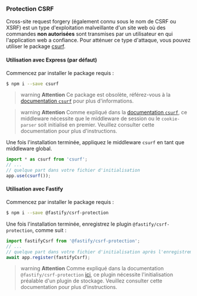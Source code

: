 ### Protection CSRF

Cross-site request forgery (également connu sous le nom de CSRF ou XSRF) est un type d'exploitation malveillante d'un site web où des commandes **non autorisées** sont transmises par un utilisateur en qui l'application web a confiance. Pour atténuer ce type d'attaque, vous pouvez utiliser le package [csurf](https://github.com/expressjs/csurf).

#### Utilisation avec Express (par défaut)

Commencez par installer le package requis :

```bash
$ npm i --save csurf
```

> warning **Attention** Ce package est obsolète, référez-vous à la [documentation `csurf`](https://github.com/expressjs/csurf#csurf) pour plus d'informations.

> warning **Attention** Comme expliqué dans la [documentation `csurf`](https://github.com/expressjs/csurf#csurf), ce middleware nécessite que le middleware de session ou le `cookie-parser` soit initialisé en premier. Veuillez consulter cette documentation pour plus d'instructions.

Une fois l'installation terminée, appliquez le middleware `csurf` en tant que middleware global.

```typescript
import * as csurf from 'csurf';
// ...
// quelque part dans votre fichier d'initialisation
app.use(csurf());
```

#### Utilisation avec Fastify

Commencez par installer le package requis :

```bash
$ npm i --save @fastify/csrf-protection
```

Une fois l'installation terminée, enregistrez le plugin `@fastify/csrf-protection`, comme suit :

```typescript
import fastifyCsrf from '@fastify/csrf-protection';
// ...
// quelque part dans votre fichier d'initialisation après l'enregistrement d'un plugin de stockage
await app.register(fastifyCsrf);
```

> warning **Attention** Comme expliqué dans la documentation `@fastify/csrf-protection` [ici](https://github.com/fastify/csrf-protection#usage), ce plugin nécessite l'initialisation préalable d'un plugin de stockage. Veuillez consulter cette documentation pour plus d'instructions.
